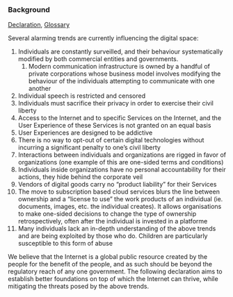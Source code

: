### Background

[Declaration](https://github.com/opt-out-eu/declaration-of-digital-human-rights/blob/master/README.md), [Glossary](https://github.com/opt-out-eu/declaration-of-digital-human-rights/blob/master/Glossary.md)

Several alarming trends are currently influencing the digital space:

1. Individuals are constantly surveilled, and their behaviour systematically modified by both commercial entities and governments.
    1. Modern communication infrastructure is owned by a handful of private corporations whose business model involves modifying the behaviour of the individuals attempting to communicate with one another
2. Individual speech is restricted and censored 
3. Individuals must sacrifice their privacy in order to exercise their civil liberty
4. Access to the Internet and to specific Services on the Internet, and the User Experience of these Services is not granted on an equal basis
5. User Experiences are designed to be addictive
6. There is no way to opt-out of certain digital technologies without incurring a significant penalty to one’s civil liberty 
7. Interactions between individuals and organizations are rigged in favor of organizations (one example of this are one-sided terms and conditions)
8. Individuals inside organizations have no personal accountability for their actions, they hide behind the corporate veil
9. Vendors of digital goods carry no “product liability” for their Services
10. The move to subscription based cloud services blurs the line between ownership and a “license to use” the work products of an individual (ie. documents, images, etc. the individual creates). It allows organisations to make one-sided decisions to change the type of ownership retrospectively, often after the individual is invested in a platforme
11. Many individuals lack an in-depth understanding of the above trends and are being exploited by those who do. Children are particularly susceptible to this form of abuse 

We believe that the Internet is a global public resource created by the people for the benefit of the people, and as such should be beyond the regulatory reach of any one government. The following declaration aims to establish better foundations on top of which the Internet can thrive, while mitigating the threats posed by the above trends.


